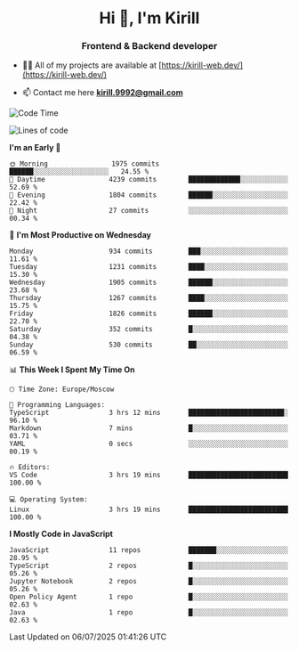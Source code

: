 <h1 align="center">Hi 👋, I'm Kirill</h1>
<h3 align="center">Frontend & Backend developer</h3>

- 👨‍💻 All of my projects are available at [https://kirill-web.dev/](https://kirill-web.dev/)

- 📫 Contact me here **kirill.9992@gmail.com**











<!--START_SECTION:waka-->
![Code Time](http://img.shields.io/badge/Code%20Time-2%2C270%20hrs%2012%20mins-blue)

![Lines of code](https://img.shields.io/badge/From%20Hello%20World%20I%27ve%20Written-5.1%20million%20lines%20of%20code-blue)

**I'm an Early 🐤** 

```text
🌞 Morning                1975 commits        ██████░░░░░░░░░░░░░░░░░░░   24.55 % 
🌆 Daytime                4239 commits        █████████████░░░░░░░░░░░░   52.69 % 
🌃 Evening                1804 commits        ██████░░░░░░░░░░░░░░░░░░░   22.42 % 
🌙 Night                  27 commits          ░░░░░░░░░░░░░░░░░░░░░░░░░   00.34 % 
```
📅 **I'm Most Productive on Wednesday** 

```text
Monday                   934 commits         ███░░░░░░░░░░░░░░░░░░░░░░   11.61 % 
Tuesday                  1231 commits        ████░░░░░░░░░░░░░░░░░░░░░   15.30 % 
Wednesday                1905 commits        ██████░░░░░░░░░░░░░░░░░░░   23.68 % 
Thursday                 1267 commits        ████░░░░░░░░░░░░░░░░░░░░░   15.75 % 
Friday                   1826 commits        ██████░░░░░░░░░░░░░░░░░░░   22.70 % 
Saturday                 352 commits         █░░░░░░░░░░░░░░░░░░░░░░░░   04.38 % 
Sunday                   530 commits         ██░░░░░░░░░░░░░░░░░░░░░░░   06.59 % 
```


📊 **This Week I Spent My Time On** 

```text
🕑︎ Time Zone: Europe/Moscow

💬 Programming Languages: 
TypeScript               3 hrs 12 mins       ████████████████████████░   96.10 % 
Markdown                 7 mins              █░░░░░░░░░░░░░░░░░░░░░░░░   03.71 % 
YAML                     0 secs              ░░░░░░░░░░░░░░░░░░░░░░░░░   00.19 % 

🔥 Editors: 
VS Code                  3 hrs 19 mins       █████████████████████████   100.00 % 

💻 Operating System: 
Linux                    3 hrs 19 mins       █████████████████████████   100.00 % 
```

**I Mostly Code in JavaScript** 

```text
JavaScript               11 repos            ███████░░░░░░░░░░░░░░░░░░   28.95 % 
TypeScript               2 repos             █░░░░░░░░░░░░░░░░░░░░░░░░   05.26 % 
Jupyter Notebook         2 repos             █░░░░░░░░░░░░░░░░░░░░░░░░   05.26 % 
Open Policy Agent        1 repo              █░░░░░░░░░░░░░░░░░░░░░░░░   02.63 % 
Java                     1 repo              █░░░░░░░░░░░░░░░░░░░░░░░░   02.63 % 
```




 Last Updated on 06/07/2025 01:41:26 UTC
<!--END_SECTION:waka-->

